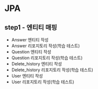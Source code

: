 # JPA

## step1 - 엔티티 매핑
* Answer 엔티티 작성
* Answer 리포지토리 작성(학습 테스트)
* Question 엔티티 작성
* Question 리포지토리 작성(학습 테스트)
* Delete_history 엔티티 작성
* Delete_history 리포지토리 작성(학습 테스트)
* User 엔티티 작성
* User 리포지토리 작성(학습 테스트)